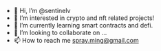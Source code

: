 - 👋 Hi, I’m @sentinelv
- 👀 I’m interested in crypto and nft related projects!
- 🌱 I’m currently learning smart contracts and defi.
- 💞️ I’m looking to collaborate on ...
- 📫 How to reach me spray.ming@gmail.com

<!---
sentinelv/sentinelv is a ✨ special ✨ repository because its `README.md` (this file) appears on your GitHub profile.
You can click the Preview link to take a look at your changes.
--->
